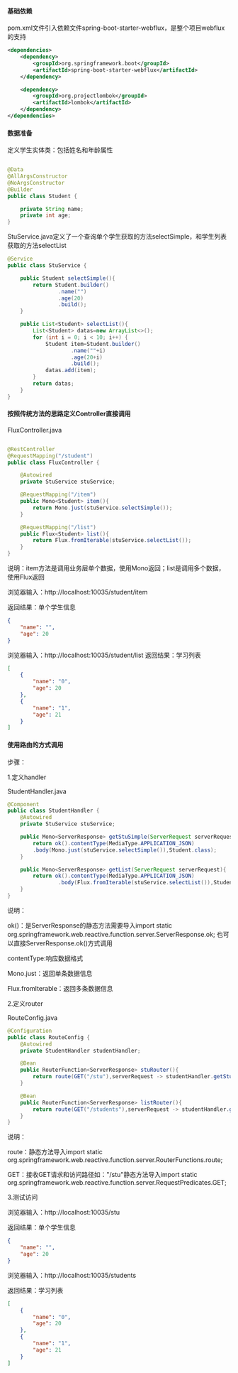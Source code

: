 #### 基础依赖
pom.xml文件引入依赖文件spring-boot-starter-webflux，是整个项目webflux的支持
```xml
<dependencies>
    <dependency>
        <groupId>org.springframework.boot</groupId>
        <artifactId>spring-boot-starter-webflux</artifactId>
    </dependency>

    <dependency>
        <groupId>org.projectlombok</groupId>
        <artifactId>lombok</artifactId>
    </dependency>
</dependencies>
```
#### 数据准备
定义学生实体类：包括姓名和年龄属性
```java

@Data
@AllArgsConstructor
@NoArgsConstructor
@Builder
public class Student {

    private String name;
    private int age;
}
```

StuService.java定义了一个查询单个学生获取的方法selectSimple，和学生列表获取的方法selectList
```java
@Service
public class StuService {

    public Student selectSimple(){
        return Student.builder()
                .name("")
                .age(20)
                .build();
    }

    public List<Student> selectList(){
        List<Student> datas=new ArrayList<>();
        for (int i = 0; i < 10; i++) {
            Student item=Student.builder()
                    .name(""+i)
                    .age(20+i)
                    .build();
            datas.add(item);
        }
        return datas;
    }
}
```
#### 按照传统方法的思路定义Controller直接调用
FluxController.java
```java

@RestController
@RequestMapping("/student")
public class FluxController {

    @Autowired
    private StuService stuService;

    @RequestMapping("/item")
    public Mono<Student> item(){
        return Mono.just(stuService.selectSimple());
    }

    @RequestMapping("/list")
    public Flux<Student> list(){
        return Flux.fromIterable(stuService.selectList());
    }
}
```
说明：item方法是调用业务层单个数据，使用Mono返回；list是调用多个数据，使用Flux返回

浏览器输入：http://localhost:10035/student/item

返回结果：单个学生信息
```json
{
    "name": "",
    "age": 20
}
```
浏览器输入：http://localhost:10035/student/list
返回结果：学习列表
```json
[
    {
        "name": "0",
        "age": 20
    },
    {
        "name": "1",
        "age": 21
    }
]
```

#### 使用路由的方式调用
步骤：

1.定义handler

StudentHandler.java
```java
@Component
public class StudentHandler {
    @Autowired
    private StuService stuService;

    public Mono<ServerResponse> getStuSimple(ServerRequest serverRequest){
        return ok().contentType(MediaType.APPLICATION_JSON)
        .body(Mono.just(stuService.selectSimple()),Student.class);
    }

    public Mono<ServerResponse> getList(ServerRequest serverRequest){
        return ok().contentType(MediaType.APPLICATION_JSON)
                .body(Flux.fromIterable(stuService.selectList()),Student.class);
    }
}
```
说明：

ok()：是ServerResponse的静态方法需要导入import static org.springframework.web.reactive.function.server.ServerResponse.ok;
也可以直接ServerResponse.ok()方式调用

contentType:响应数据格式

Mono.just：返回单条数据信息

Flux.fromIterable：返回多条数据信息

2.定义router

RouteConfig.java
```java
@Configuration
public class RouteConfig {
    @Autowired
    private StudentHandler studentHandler;

    @Bean
    public RouterFunction<ServerResponse> stuRouter(){
        return route(GET("/stu"),serverRequest -> studentHandler.getStuSimple(serverRequest));
    }

    @Bean
    public RouterFunction<ServerResponse> listRouter(){
        return route(GET("/students"),serverRequest -> studentHandler.getList(serverRequest));
    }
}
```
说明：

route：静态方法导入import static org.springframework.web.reactive.function.server.RouterFunctions.route;

GET：接收GET请求和访问路径如："/stu"静态方法导入import static org.springframework.web.reactive.function.server.RequestPredicates.GET;


3.测试访问

浏览器输入：http://localhost:10035/stu

返回结果：单个学生信息
```json
{
    "name": "",
    "age": 20
}
```
浏览器输入：http://localhost:10035/students

返回结果：学习列表
```json
[
    {
        "name": "0",
        "age": 20
    },
    {
        "name": "1",
        "age": 21
    }
]
```


